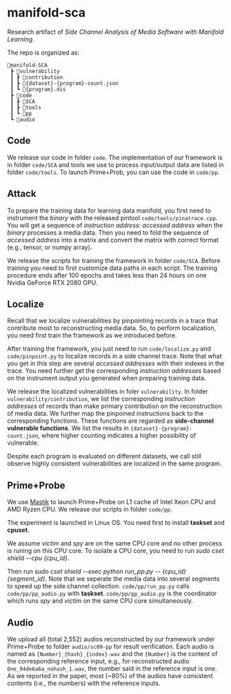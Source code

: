 # manifold-sca

Research artifact of *Side Channel Analysis of Media Software with Manifold Learning*.

The repo is organized as:

```
📂manifold-SCA
 ┣ 📂vulnerability
 ┃ ┣ 📂contribution
 ┃ ┣ 📜{dataset}-{program}-count.json
 ┃ ┗ 📜{program}.dis
 ┣ 📂code
 ┃ ┣ 📂SCA
 ┃ ┣ 📂tools
 ┃ ┗ 📂pp
 ┗ 📂audio
```
## Code

We release our code in folder `code`. The implementation of our framework is in
folder `code/SCA` and tools we use to process input/output data are listed in
folder `code/tools`. To launch Prime+Prob, you can use the code in `code/pp`.

## Attack

To prepare the training data for learning data manifold, you first need to instrument
the *binary* with the released pintool `code/tools/pinatrace.cpp`. You will get
a sequence of *instruction address: accessed address* when the *binary* processes a
media data.
Then you need to fold the sequence of *accessed address* into a matrix and convert
the matrix with correct format (e.g., tensor, or numpy array).

We release the scripts for training the framework in folder `code/SCA`. Before training
you need to first customize data paths in each script. The training procedure ends
after 100 epochs and takes less than 24 hours on one Nvidia GeForce RTX 2080 GPU.

## Localize

Recall that we localize vulnerabilities by pinpointing records in a trace that contribute
most to reconstructing media data. So, to perform localization, you need first
train the framework as we introduced before.

After training the framework, you just need to run `code/localize.py` and `code/pinpoint.py`
to localize records in a side channel trace. Note that what you get in this step are several
*accessed addresses* with their indexes in the trace. You need further get the corresponding
*instruction addresses* based on the instrument output you generated when preparing
training data.

We release the localized vulnerabilities in foler `vulnerability`. In folder
`vulnerability/contribution`, we list the corresponding *instruction addresses* of records
than make primary contribution on the reconstruction of media data. We further map
the pinpoined instructions back to the corresponding functions. These functions are
regarded as **side-channel vulnerable functions**. We list the results in
`{dataset}-{program}-count.json`, where higher counting indicates a higher possibility
of vulnerable.

Despite each program is evaluated on different datasets, we call still observe highly
consistent vulnerabilities are localized in the same program.

## Prime+Probe

We use [Mastik](https://cs.adelaide.edu.au/~yval/Mastik/) to launch Prime+Probe on
L1 cache of Intel Xeon CPU and AMD Ryzen CPU. We release our scripts in folder `code/pp`.

The experiment is launched in Linux OS. You need first to install **taskset** and **cpuset**.

We assume *victim* and *spy* are on the same CPU core and no other process is runing
on this CPU core. To isolate a CPU core, you need to run *sudo cset shield --cpu {cpu_id}*.

Then run *sudo cset shield --exec python run_pp.py -- {cpu_id} {segment_id}*. Note that we
seperate the media data into several segments to speed up the side channel collection.
`code/pp/run_pp.py` calls `code/pp/pp_audio.py` with **taskset**.
`code/pp/pp_audio.py` is the coordinator which runs *spy* and *victim* on the same CPU
core simultaneously.

## Audio

We upload all (total 2,552) audios reconstructed by our framework under Prime+Probe to folder `audio/sc09-pp`
for result verification. Each audio is named as `{Number}_{hash}_{index}.wav` and the
`{Number}` is the content of the corresponding reference input, e.g., for
reconstructed audio `One_94de6a6a_nohash_1.wav`, the number said in the reference input
is *one*. As we reported in the paper, most (~80%) of the audios have
consistent contents (i.e., the numbers) with the reference inputs.
